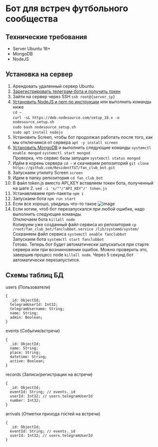 # Бот для встреч футбольного сообщества 
## Технические требования
- Server Ubuntu 18+
- MongoDB
- NodeJS
## Установка на сервер
1. Арендовать удаленный сервер Ubuntu.
2. [Зарегистрировать телеграм-бота и получить токен](https://core.telegram.org/bots#3-how-do-i-create-a-bot)
3. Зайти на сервер через SSH ```ssh root@{server_ip}```
4. [Установить NodeJS и npm по инструкции](https://www.digitalocean.com/community/tutorials/how-to-install-node-js-on-ubuntu-20-04-ru) или выполнить команды ниже<br>
```cd ~```<br>
```curl -sL https://deb.nodesource.com/setup_18.x -o nodesource_setup.sh```<br>
```sudo bash nodesource_setup.sh```<br>
```sudo apt install nodejs```<br>
5. Установить Screen, чтобы бот продолжал работать после того, как мы отключимся от сервера ```apt -y install screen```
6. [Установить MongoDB](https://www.mongodb.com/docs/manual/tutorial/install-mongodb-on-ubuntu/#install-mongodb-community-edition) и выполнить следующие команды
```systemctl enable mongod```
```systemctl start mongod```<br>
Проверка, что сервис базы запущен ```systemctl status mongod```
7. Идём в корень сервера ```cd ~``` и скачиваем репозиторий ```git clone https://github.com/ResidentTGT/fan_club_bot.git```
8. Запускаем утилиту Screen ```screen```
9. Идем в папку репозитория ```cd fan_club_bot```
10. В файл token.js вместо API_KEY вставляем токен бота, полученный на шаге 2. ```sed -i 's/""/"API_KEY"/' token.js```
11. Устанавливаем npm-пакеты ```npm i```
12. Запускаем бота ```npm run start```<br>
13. Если все хорошо, увидишь что-то такое
![image](https://user-images.githubusercontent.com/18449287/181778194-56a6bf34-7bb2-49be-bc3f-3c3a2c594704.png)
14. Если хотим, чтоб бот перезапускался при любой ошибке, надо выполнить следующие команды.<br>
Отключаем бота ```killall node```<br>
Копируем уже созданный файл сервиса из репозитория ```cp /root/fan_club_bot/fanclubbot.service /lib/systemd/system/```<br>
Сохраняем файл сервиса ```systemctl enable fanclubbot```<br>
Запускаем бота ```systemctl start fanclubbot```<br>
Готово. Теперь бот будет автоматически запускаться при старте сервера или при возникновении ошибок. Можно проверить это, завершив процесс node ```killall node```. Через 5 секунд бот автоматически перезапустится.

## Схемы таблиц БД
users (Пользователи)
```
{
  _id: ObjectId;
  telegramUserId: Int32;
  telegramUsername: String;
  name: String;
  admin: Boolean;
}
```
events (События/встречи)
```
{
  _id: ObjectId;
  name: String;
  place: String;
  datetime: String;
  active: Boolean;
}
```
records (Записи/регистрации на встречи)
```
{
  _id: ObjectId;
  eventId: String; // events._id
  userId: Int32; // users.telegramUserId
  number: Int32;
}
```
arrivals (Отметки прихода гостей на встречи)
```
{
  _id: ObjectId;
  eventId: String; // events._id
  userId: Int32; // users.telegramUserId
}
```
